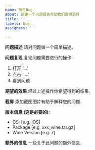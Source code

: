 ```yaml
---
name: 报告Bug
about: 创建一个问题报告帮助我们做得更好
title: ''
labels: bug
assignees: ''

---
```


**问题描述**
请对问题做一个简单描述。

**问题复现**
复现问题需要进行的操作:
1. 打开 '...'
2. 点击 '....'
3. 看到问题

**期望的效果**
经过上述操作你希望得到的结果.

**截屏**
添加截图图片有助于解释您的问题.

**版本信息 (这是必要的):**
 - OS: [e.g. iOS]
 - Package [e.g. xxx_wine.tar.gz]
 - Wine Version [e.g. 7]

**额外的信息**
一些关于此问题的额外信息.
